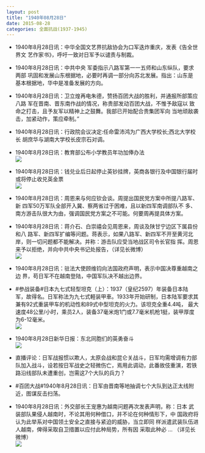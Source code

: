 ```yaml
---
layout: post
title: "1940年08月28日"
date: 2015-08-28
categories: 全面抗战(1937-1945)
---
```


<meta name="referrer" content="no-referrer" />

- 1940年8月28日讯：中华全国文艺界抗敌协会为口军迭炸重庆，发表《告全世界文 艺作家书》，呼吁一致对日军予以谴责与制裁。 

- 1940年8月28日讯：中共中央 军委指示八路军第一一五师和山东纵队，要求两部 巩固和发展山东根据地，必要时再调一部分向苏北发展。指出：山东是 基本根据地，华中是准备发展的方向。 

- 1940年8月28日讯：卫立煌再电朱德，赞扬百团大战的胜利，并通报所部策应八路 军在晋南、晋东南作战的情况，称贵部发动百团大战，不惟予敌寇以 致命之打击，且予友军以精神上之鼓舞。我部已开始配合贵集团军向 当地顽敌袭击，加紧动作，策应牵制。” 

- 1940年8月28日讯：行政院会议决定:任命雷沛鸿为广西大学校长;西北大学校长 胡庶华与湖南大学校长皮宗石对调。 

- 1940年8月28日讯：教育部公布小学教员年功加俸办法 <br/><img src="https://ww3.sinaimg.cn/large/aca367d8jw1evij3qzitnj20lt0h1n2a.jpg" />

- 1940年8月28日讯：钱兑业后日起停止英钞挂牌，英商各银行及中国银行届时或将停止收兑英金票 <br/><img src="https://ww1.sinaimg.cn/large/aca367d8jw1evihdf70a6j20iq0hc781.jpg" />

- 1940年8月28日讯：周恩来与何应钦会谈。周提出国民党方案中所提八路军、新 四军50万军队全部开入冀、察两省过于困难，且以新四军南调部队不 多、南方游击队很大为由，强调国民党方案之不可能。何要周再提具体方案。 

- 1940年8月28日讯：蒋介石、白崇禧会见周恩来，周谈及陕甘宁边区下属县份和八 路军、新四军扩编等问题。蒋表示，如果八路军、新四军不开至黄河北 岸，则一切问题都不能解决。并称：游击队应受当地战区司令长官指 挥。周恩来予以拒绝，并向中共中央书记处报告，（详见长微博） <br/><img src="https://ww4.sinaimg.cn/large/aca367d8jw1evi6yrvl8fj20c80aymyk.jpg" />

- 1940年8月28日讯：驻法大使顾维钧向法国政府声明，表示中国决尊重越南之边 界，苟日军不在越南登陆，中国军队决不越出边界。 

- #参战装备#日本九七式轻型坦克（上）：1937（皇纪2597）年装备日本陆军，故得名。日军称法为九七式軽装甲車。1933年开始研制，日本陆军要求其兼有92式重装甲车的机动性和89式中型坦克的火力。该坦克全重4.4吨， 最大速度48公里/小时，乘员2人，装备37毫米炮1门或7.7毫米机枪1挺，装甲厚度为6-12毫米。 <br/><img src="https://ww4.sinaimg.cn/large/aca367d8jw1evi3hzbvj7j206y0dj0tr.jpg" />

- 1940年8月28日新华日报：东北同胞们的英勇奋斗 <br/><img src="https://ww3.sinaimg.cn/large/aca367d8jw1evi1rhquvgj211x0hztfr.jpg" />

- 直播评论：日军战报惯以欺人，太原会战和昆仑关战斗，日军均需增调有力部队加入战斗，设若按日军战史之轻微伤亡，焉用此调动，此番故伎重演，若铁路沿线部队未遭重创，岂需这7个大队的兵力？ 

- #百团大战#1940年8月28日讯：日军由晋南等地抽调七个大队到达正太线附近，图谋反击扫荡。 

- 1940年8月28日讯：外交部长王宠惠为越南问题再次发表声明，称：日本 武装部队果侵人越南时，不论其用何种借口，并不论在何种情形下，中 国政府将认为此举系对中国领土安全之直接与紧迫的威胁，当立即同 样派遣武装队伍进人越南，俾得采取自卫措置以应付此种局势，所有因 采取此种必 ... （详见长微博） <br/><img src="https://ww1.sinaimg.cn/large/aca367d8jw1evhyam1rzmj20c8090ab8.jpg" />


